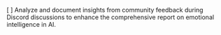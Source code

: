 [ ] Analyze and document insights from community feedback during Discord discussions to enhance the comprehensive report on emotional intelligence in AI.